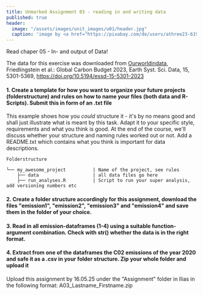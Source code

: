 ```yaml
---
title: Unmarked Assignment 03 - reading in and writing data
published: true
header:
  image: "/assets/images/unit_images/u01/header.jpg"
  caption: 'image by <a href="https://pixabay.com/de/users/athree23-6195572/?utm_source=link-attribution&utm_medium=referral&utm_campaign=image&utm_content=4855963">Adrian</a> on <a href="https://pixabay.com/de//?utm_source=link-attribution&utm_medium=referral&utm_campaign=image&utm_content=4855963">Pixabay</a>'
---
```


Read chaper 05 - In- and output of Data!

The data for this exercise was downloaded from [Ourworldindata](https://ourworldindata.org/co2-and-greenhouse-gas-emissions),   
Friedlingstein et al.: Global Carbon Budget 2023, Earth Syst. Sci. Data, 15, 5301-5369, https://doi.org/10.5194/essd-15-5301-2023 

#### 1. Create a template for how you want to organize your future projects (folderstructure) and rules on how to name your files (both data and R-Scripts). Submit this in form of an .txt file
  This example shows how you *could* structure it - it's by no means good and shall just illustrate what is meant by this task. Adapt it to your specific style, requirements and what you think is good. At the end of the course, we'll discuss whether your structure and naming rules worked out or not.
  Add a README.txt which contains what you think is important for data descriptions.

  ```
  Folderstructure

  └── my_awesome_project          | Name of the project, see rules
      ├── data                    | all data files go here
      ├── run_analyses.R          | Script to run your super analysis, add versioning numbers etc

  ```

#### 2. Create a folder structure accordingly for this assignment, download the files "emission1", "emission2", "emission3" and "emission4" and save them in the folder of your choice.  

#### 3. Read in all emission-dataframes (1-4) using a suitable function-argument combination. Check with **str()** whether the data is in the right format.  

#### 4. Extract from one of the dataframes the C02 emissions of the year 2020 and safe it as a .csv in your folder structure. Zip your whole folder and upload it


Upload this assignment by 16.05.25 under the "Assignment" folder in Ilias in the following format:
A03_Lastname_Firstname.zip